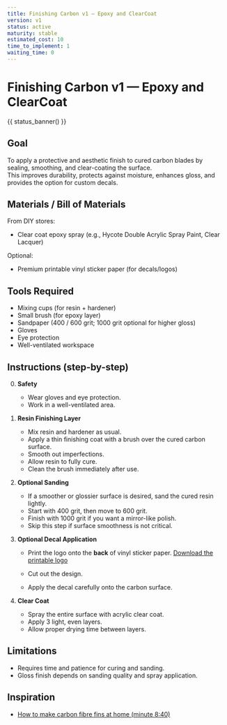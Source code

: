```yaml
---
title: Finishing Carbon v1 — Epoxy and ClearCoat
version: v1
status: active
maturity: stable
estimated_cost: 10
time_to_implement: 1
waiting_time: 0
---
```

# Finishing Carbon v1 — Epoxy and ClearCoat
{{ status_banner() }}

## Goal

To apply a protective and aesthetic finish to cured carbon blades by sealing, smoothing, and clear-coating the surface.  
This improves durability, protects against moisture, enhances gloss, and provides the option for custom decals.

## Materials / Bill of Materials

From DIY stores:
- Clear coat epoxy spray (e.g., Hycote Double Acrylic Spray Paint, Clear Lacquer)

Optional:
- Premium printable vinyl sticker paper (for decals/logos)

## Tools Required

- Mixing cups (for resin + hardener)
- Small brush (for epoxy layer)
- Sandpaper (400 / 600 grit; 1000 grit optional for higher gloss)
- Gloves
- Eye protection
- Well-ventilated workspace

## Instructions (step-by-step)

0. **Safety**
    - Wear gloves and eye protection.
    - Work in a well-ventilated area.

1. **Resin Finishing Layer**
    - Mix resin and hardener as usual.
    - Apply a thin finishing coat with a brush over the cured carbon surface.
    - Smooth out imperfections.
    - Allow resin to fully cure.
    - Clean the brush immediately after use.

2. **Optional Sanding**
    - If a smoother or glossier surface is desired, sand the cured resin lightly.
    - Start with 400 grit, then move to 600 grit.
    - Finish with 1000 grit if you want a mirror-like polish.
    - Skip this step if surface smoothness is not critical.

3. **Optional Decal Application**
    - Print the logo onto the **back** of vinyl sticker paper. [Download the printable logo](logo_for_fins_on_graph_paper_mirrored.png)

     - Cut out the design.
    - Apply the decal carefully onto the carbon surface.

4. **Clear Coat**
    - Spray the entire surface with acrylic clear coat.
    - Apply 3 light, even layers.
    - Allow proper drying time between layers.

## Limitations

- Requires time and patience for curing and sanding.
- Gloss finish depends on sanding quality and spray application.

## Inspiration

- [How to make carbon fibre fins at home (minute 8:40)](https://youtu.be/mB1JW75E_7k?si=SxF3T3McjTknNW6e&t=501)
